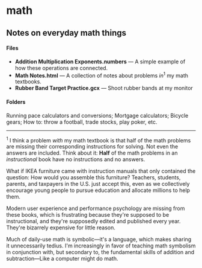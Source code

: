 # math

## Notes on everyday math things

#### Files
- **Addition Multiplication Exponents.numbers** — A simple example of how these operations are connected.
- **Math Notes.html** — A collection of notes about problems *in*<sup>1</sup> my math textbooks.
- **Rubber Band Target Practice.gcx** — Shoot rubber bands at my monitor

#### Folders
Running pace calculators and conversions; Mortgage calculators; Bicycle gears; How to: throw a football, trade stocks, play poker, etc.


---

<sup>1</sup> I think a problem *with* my math textbook is that half of the math problems are missing their corresponding instructions for solving. Not even the answers are included. Think about it: **Half** of the math problems in an *instructional* book have no instructions and no answers.

What if IKEA furniture came with instruction manuals that only contained the question: How would you assemble this furniture? Teachers, students, parents, and taxpayers in the U.S. just accept this, even as we collectively encourage young people to pursue education and allocate millions to help them.

Modern user experience and performance psychology are missing from these books, which is frustrating because they're supposed to be instructional, and they're supposedly edited and published every year. They're bizarrely expensive for little reason.

Much of daily-use math is symbolic—it's a language, which makes sharing it unnecessarily tedius. I'm increasingly in favor of teaching math symbolism in conjunction with, but secondary to, the fundamental skills of addition and subtraction—Like a computer might do math.
